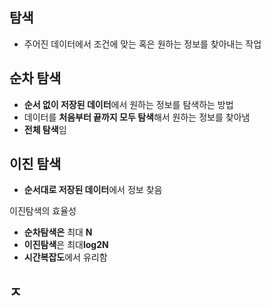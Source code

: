 ## 탐색
- 주어진 데이터에서 조건에 맞는 혹은 원하는 정보를 찾아내는 작업

## 순차 탐색
- **순서 없이 저장된 데이터**에서 원하는 정보를 탐색하는 방법
- 데이터를 **처음부터 끝까지 모두 탐색**해서 원하는 정보를 찾아냄
- **전체 탐색**임

## 이진 탐색
- **순서대로 저장된 데이터**에서 정보 찾음

이진탐색의 효율성
- **순차탐색은** 최대 **N**
- **이진탐색**은 최대**log2N**
- **시간복잡도**에서 유리함

## ㅈ